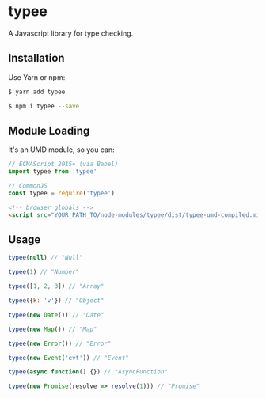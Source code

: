 # typee

A Javascript library for type checking.

## Installation

Use Yarn or npm:

```bash
$ yarn add typee
```

```bash
$ npm i typee --save
```

## Module Loading

It's an UMD module, so you can:

```js
// ECMAScript 2015+ (via Babel)
import typee from 'typee'
```

```js
// CommonJS
const typee = require('typee')
```

```html
<!-- browser globals -->
<script src="YOUR_PATH_TO/node-modules/typee/dist/typee-umd-compiled.min.js"></script>
```

## Usage

```js
typee(null) // "Null"

typee(1) // "Number"

typee([1, 2, 3]) // "Array"

typee({k: 'v'}) // "Object"

typee(new Date()) // "Date"

typee(new Map()) // "Map"

typee(new Error()) // "Error"

typee(new Event('evt')) // "Event"

typee(async function() {}) // "AsyncFunction"

typee(new Promise(resolve => resolve(1))) // "Promise"
```
